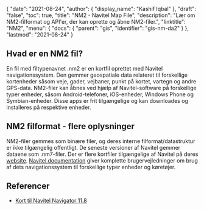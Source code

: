 {
  "date": "2021-08-24",
  "author": {
    "display_name": "Kashif Iqbal"
},
  "draft": "false",
  "toc": true,
  "title": "NM2 - Navitel Map File",
  "description": "Lær om NM2-filformat og API'er, der kan oprette og åbne NM2-filer.",
  "linktitle": "NM2",
  "menu": {
    "docs": {
      "parent": "gis",
      "identifier": "gis-nm-da2"
}
},
  "lastmod": "2021-08-24"
}

## Hvad er en NM2 fil?

En fil med filtypenavnet .nm2 er en kortfil oprettet med Navitel navigationssystem. Den gemmer geospatiale data relateret til forskellige kortenheder såsom veje, gader, vejbaner, punkt på kortet, vartegn og andre GPS-data. NM2-filer kan åbnes ved hjælp af Navitel-software på forskellige typer enheder, såsom Android-telefoner, iOS-enheder, Windows Phone og Symbian-enheder. Disse apps er frit tilgængelige og kan downloades og installeres på respektive enheder.

## NM2 filformat - flere oplysninger

NM2-filer gemmes som binære filer, og deres interne filformat/datastruktur er ikke tilgængelig offentligt. De seneste versioner af Navitel gemmer dataene som .nm7-filer. Der er flere kortfiler tilgængelige af Navitel på deres [website](https://www.navitel.cz/en/downloads/demo). [Navitel documentation](https://www.navitel.cz/en/downloads/documentation) giver komplette brugervejledninger om brug af dets navigationssystem til forskellige typer enheder og køretøjer.

## Referencer

* [Kort til Navitel Navigator 11.8](https://www.navitel.cz/en/downloads/demo)


